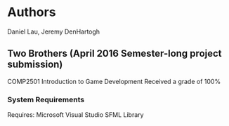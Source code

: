 # Authors
Daniel Lau, Jeremy DenHartogh

## Two Brothers (April 2016 Semester-long project submission)
COMP2501 Introduction to Game Development
Received a grade of 100%

### System Requirements
Requires:
Microsoft Visual Studio
SFML Library